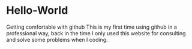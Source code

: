 # Hello-World
Getting comfortable with github
This is my first time using github in a professional way, back in the time I only used this website for consulting and solve some problems when I coding.
